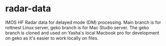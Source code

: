 # radar-data
IMOS HF Radar data for delayed mode (DM) processing. Main branch is for rottnest Linux server, geko
branch is for Mac Studio server. The geko branch is cloned and used on
Yasha's local Macbook pro for development on geko as it's easier to work
locally on files.
